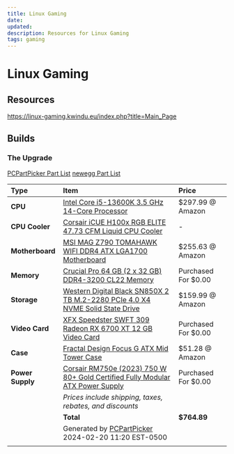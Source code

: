 ```yaml
---
title: Linux Gaming
date: 
updated: 
description: Resources for Linux Gaming
tags: gaming
---
```

# Linux Gaming

## Resources
<https://linux-gaming.kwindu.eu/index.php?title=Main_Page>

## Builds

### The Upgrade

[PCPartPicker Part List](https://pcpartpicker.com/list/xNV3MV)
[newegg Part List](https://newegg.io/d774658)

| Type             | Item                                                                                                                                                                                                              | Price               |
| :--------------- | :---------------------------------------------------------------------------------------------------------------------------------------------------------------------------------------------------------------- | :------------------ |
| **CPU**          | [Intel Core i5-13600K 3.5 GHz 14-Core Processor](https://pcpartpicker.com/product/LfNxFT/intel-core-i5-13600k-35-ghz-14-core-processor-bx8071513600k)                                                             | $297.99 @ Amazon    |
| **CPU Cooler**   | [Corsair iCUE H100x RGB ELITE 47.73 CFM Liquid CPU Cooler](https://pcpartpicker.com/product/2RBzK8/corsair-icue-h100x-rgb-elite-4773-cfm-liquid-cpu-cooler-cw-9060065-ww)                                         | -                   |
| **Motherboard**  | [MSI MAG Z790 TOMAHAWK WIFI DDR4 ATX LGA1700 Motherboard](https://pcpartpicker.com/product/7dKKHx/msi-mag-z790-tomahawk-wifi-ddr4-atx-lga1700-motherboard-mag-z790-tomahawk-wifi-ddr4)                            | $255.63 @ Amazon    |
| **Memory**       | [Crucial Pro 64 GB (2 x 32 GB) DDR4-3200 CL22 Memory](https://pcpartpicker.com/product/s288TW/crucial-pro-64-gb-2-x-32-gb-ddr4-3200-cl22-memory-cp2k32g4dfra32a)                                                  | Purchased For $0.00 |
| **Storage**      | [Western Digital Black SN850X 2 TB M.2-2280 PCIe 4.0 X4 NVME Solid State Drive](https://pcpartpicker.com/product/crKKHx/western-digital-black-sn850x-2-tb-m2-2280-pcie-40-x4-nvme-solid-state-drive-wds200t2x0e)  | $159.99 @ Amazon    |
| **Video Card**   | [XFX Speedster SWFT 309 Radeon RX 6700 XT 12 GB Video Card](https://pcpartpicker.com/product/RFGbt6/xfx-radeon-rx-6700-xt-12-gb-speedster-swft-309-video-card-rx-67xtyjfdv)                                       | Purchased For $0.00 |
| **Case**         | [Fractal Design Focus G ATX Mid Tower Case](https://pcpartpicker.com/product/ZHmxFT/fractal-design-focus-g-black-atx-mid-tower-case-fd-ca-focus-bk-w)                                                             | $51.28 @ Amazon     |
| **Power Supply** | [Corsair RM750e (2023) 750 W 80+ Gold Certified Fully Modular ATX Power Supply](https://pcpartpicker.com/product/YRJp99/corsair-rm750e-2023-750-w-80-gold-certified-fully-modular-atx-power-supply-cp-9020262-na) | Purchased For $0.00 |
|                  | *Prices include shipping, taxes, rebates, and discounts*                                                                                                                                                          |                     |
|                  | **Total**                                                                                                                                                                                                         | **$764.89**         |
|                  | Generated by [PCPartPicker](https://pcpartpicker.com) 2024-02-20 11:20 EST-0500                                                                                                                                   |                     |
|                  |                                                                                                                                                                                                                   |                     |
